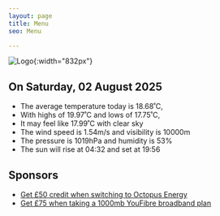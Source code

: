 ```yaml
---
layout: page
title: Menu
seo: Menu

---
```


![Logo](/images/logo.jpg){:width="832px"}

<!-- weather_marker starts -->
## On Saturday, 02 August 2025

- The average temperature today is 18.68˚C,
- With highs of 19.97˚C and lows of 17.75˚C,
- It may feel like 17.99˚C with clear sky
- The wind speed is 1.54m/s and visibility is 10000m
- The pressure is 1019hPa and humidity is 53%
- The sun will rise at 04:32 and set at 19:56

<!-- weather_marker ends -->

## Sponsors

- [Get £50 credit when switching to Octopus Energy](https://bit.ly/3oD1nnS)
- [Get £75 when taking a 1000mb YouFibre broadband plan](https://aklam.io/91zWhU?)
